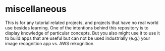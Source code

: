 # miscellaneous
This is for any tutorial related projects, and projects that have no real world use besides learning. One of the intentions behind this repository is to display knowledge of particular concepts. But you also might use it to use it to build apps that are useful but can not be used industrially (e.g.) your image recognition app vs. AWS rekognition.
